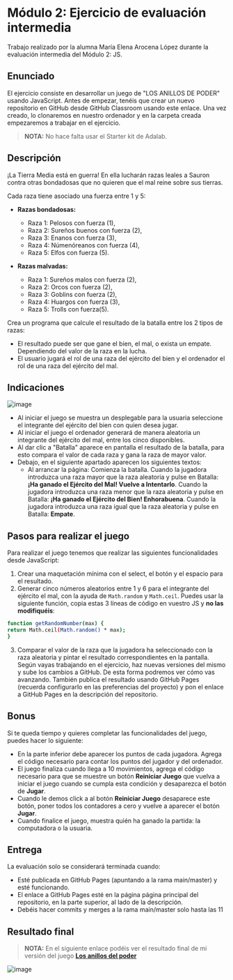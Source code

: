 # Módulo 2: Ejercicio de evaluación intermedia

Trabajo realizado por la alumna María Elena Arocena López durante la evaluación intermedia del Módulo 2: JS. 

## Enunciado
El ejercicio consiste en desarrollar un juego de "LOS ANILLOS DE PODER" usando JavaScript. 
Antes de empezar, tenéis que crear un nuevo repositorio en GitHub desde GitHub Classroom usando este enlace. Una vez creado, lo clonaremos en nuestro ordenador y en la carpeta creada empezaremos a trabajar en el ejercicio.

> **NOTA:** No hace falta usar el Starter kit de Adalab.

## Descripción

¡La Tierra Media está en guerra! En ella lucharán razas leales a Sauron contra otras bondadosas que no quieren que el mal reine sobre sus tierras.

Cada raza tiene asociado una fuerza entre 1 y 5:

- **Razas bondadosas:**
    - Raza 1: Pelosos con fuerza (1),
    - Raza 2: Sureños buenos con fuerza (2),
    - Raza 3: Enanos con fuerza (3),
    - Raza 4: Númenóreanos con fuerza (4),
    - Raza 5: Elfos con fuerza (5).
    
- **Razas malvadas:**
    - Raza 1: Sureños malos con fuerza (2),
    - Raza 2: Orcos con fuerza (2),
    - Raza 3: Goblins con fuerza (2),
    - Raza 4: Huargos con fuerza (3),
    - Raza 5: Trolls con fuerza(5).
    
Crea un programa que calcule el resultado de la batalla entre los 2 tipos de razas:

- El resultado puede ser que gane el bien, el mal, o exista un empate. Dependiendo del valor de la raza en la lucha.
- El usuario jugará el rol de una raza del ejército del bien y el ordenador el rol de una raza del ejército del mal.

## Indicaciones

![image](https://user-images.githubusercontent.com/113302094/200696160-dd22447e-be47-4113-a077-a4b7e5cd1494.png)

- Al iniciar el juego se muestra un desplegable para la usuaria seleccione el integrante del ejército del bien con quien desea jugar.
- Al iniciar el juego el ordenador generará de manera aleatoria un integrante del ejército del mal, entre los cinco disponibles.
- Al dar clic a "Batalla" aparece en pantalla el resultado de la batalla, para esto compara el valor de cada raza y gana la raza de mayor valor.
- Debajo, en el siguiente apartado aparecen los siguientes textos:
    - Al arrancar la página: Comienza la batalla.
    Cuando la jugadora introduzca una raza mayor que la raza aleatoria y pulse en Batalla: **¡Ha ganado el Ejército del Mal! Vuelve a Intentarlo**.
    Cuando la jugadora introduzca una raza menor que la raza aleatoria y pulse en Batalla: **¡Ha ganado el Ejército del Bien! Enhorabuena**.
    Cuando la jugadora introduzca una raza igual que la raza aleatoria y pulse en Batalla: **Empate**.

## Pasos para realizar el juego

Para realizar el juego tenemos que realizar las siguientes funcionalidades desde JavaScript:

1. Crear una maquetación mínima con el select, el botón y el espacio para el resultado.
2. Generar cinco números aleatorios entre 1 y 6 para el integrante del ejército el mal, con la ayuda de ```Math.random```  y ```Math.ceil```. Puedes usar la siguiente función, copia estas 3 líneas de código en vuestro JS y **no las modifiquéis**:
    
```bash
function getRandomNumber(max) {
return Math.ceil(Math.random() * max);
}

```
3. Comparar el valor de la raza que la jugadora ha seleccionado con la raza aleatoria y pintar el resultado correspondientes en la pantalla.
Según vayas trabajando en el ejercicio, haz nuevas versiones del mismo y sube los cambios a GitHub. De esta forma podremos ver cómo vas avanzando. También publica el resultado usando GitHub Pages (recuerda configurarlo en las preferencias del proyecto) y pon el enlace a GitHub Pages en la descripción del repositorio.

## Bonus

Si te queda tiempo y quieres completar las funcionalidades del juego, puedes hacer lo siguiente:

- En la parte inferior debe aparecer los puntos de cada jugadora. Agrega el código necesario para contar los puntos del jugador y del ordenador.
- El juego finaliza cuando llega a 10 movimientos, agrega el código necesario para que se muestre un botón **Reiniciar Juego** que vuelva a iniciar el juego cuando se cumpla esta condición y desaparezca el botón de **Jugar**.
- Cuando le demos click a al botón **Reiniciar Juego** desaparece este botón, poner todos los contadores a cero y vuelve a aparecer el botón **Jugar**.
- Cuando finalice el juego, muestra quién ha ganado la partida: la computadora o la usuaria. 

## Entrega
La evaluación solo se considerará terminada cuando:
- Esté publicada en GitHub Pages (apuntando a la rama main/master) y esté funcionando.
- El enlace a GitHub Pages esté en la página página principal del repositorio, en la parte superior, al lado de la descripción.
- Debéis hacer commits y merges a la rama main/master solo hasta las 11

## Resultado final

> **NOTA:** En el siguiente enlace podéis ver el resultado final de mi versión del juego [**Los anillos del poder**](https://beta.adalab.es/modulo-2-evaluacion-intermedia-marocena26/)

![image](https://user-images.githubusercontent.com/113302094/200696042-beb33c0e-000c-4fa5-a967-57277f4bc7f3.png)

